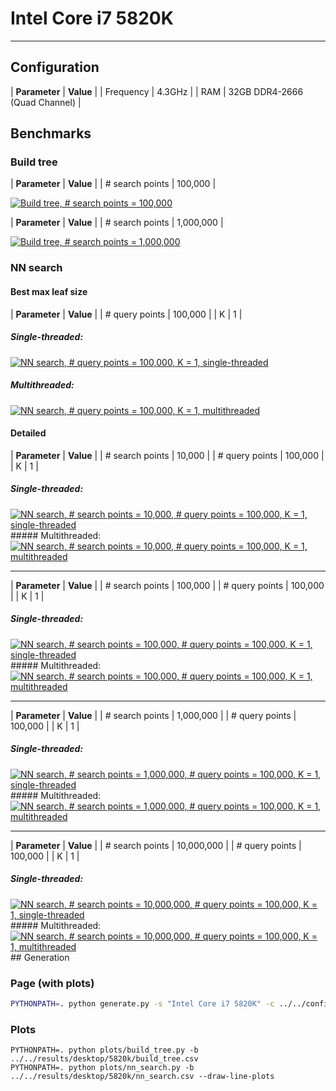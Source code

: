 
<head>
    <link rel="stylesheet" type="text/css" href="https://yasamoka.github.io/pcl-knn-benchmark/stylesheets/page.css"/>
</head>

# Intel Core i7 5820K

------

## Configuration


| **Parameter** | **Value** |
| Frequency | 4.3GHz |
| RAM | 32GB DDR4-2666 (Quad Channel) |

## Benchmarks

### Build tree

| **Parameter** | **Value** |
| \# search points | 100,000 |

<a href="plots/build-tree/num_search_100000.svg">
    <img src="plots/build-tree/num_search_100000.svg" alt="Build tree, # search points = 100,000"/>
</a>

| **Parameter** | **Value** |
| \# search points | 1,000,000 |

<a href="plots/build-tree/num_search_1000000.svg">
    <img src="plots/build-tree/num_search_1000000.svg" alt="Build tree, # search points = 1,000,000"/>
</a>

### NN search

#### Best max leaf size

| **Parameter** | **Value** |
| \# query points | 100,000 |
| K | 1 |

##### Single-threaded:

<a href="plots/nn-search/bar/num_query_100000_k_1_st.svg">
    <img src="plots/nn-search/bar/num_query_100000_k_1_st.svg" alt="NN search, # query points = 100,000, K = 1, single-threaded"/>
</a>

##### Multithreaded:

<a href="plots/nn-search/bar/num_query_100000_k_1_mt.svg">
    <img src="plots/nn-search/bar/num_query_100000_k_1_mt.svg" alt="NN search, # query points = 100,000, K = 1, multithreaded"/>
</a>

#### Detailed

| **Parameter** | **Value** |
| \# search points | 10,000 |
| \# query points | 100,000 |
| K | 1 |

##### Single-threaded:
<a href="plots/nn-search/line/num_search_10000_num_query_100000_k_1_st.svg">
    <img src="plots/nn-search/line/num_search_10000_num_query_100000_k_1_st.svg" alt="NN search, # search points = 10,000, # query points = 100,000, K = 1, single-threaded"/>
</a>
##### Multithreaded:
<a href="plots/nn-search/line/num_search_10000_num_query_100000_k_1_mt.svg">
    <img src="plots/nn-search/line/num_search_10000_num_query_100000_k_1_mt.svg" alt="NN search, # search points = 10,000, # query points = 100,000, K = 1, multithreaded"/>
</a>

------

| **Parameter** | **Value** |
| \# search points | 100,000 |
| \# query points | 100,000 |
| K | 1 |

##### Single-threaded:
<a href="plots/nn-search/line/num_search_100000_num_query_100000_k_1_st.svg">
    <img src="plots/nn-search/line/num_search_100000_num_query_100000_k_1_st.svg" alt="NN search, # search points = 100,000, # query points = 100,000, K = 1, single-threaded"/>
</a>
##### Multithreaded:
<a href="plots/nn-search/line/num_search_100000_num_query_100000_k_1_mt.svg">
    <img src="plots/nn-search/line/num_search_100000_num_query_100000_k_1_mt.svg" alt="NN search, # search points = 100,000, # query points = 100,000, K = 1, multithreaded"/>
</a>

------

| **Parameter** | **Value** |
| \# search points | 1,000,000 |
| \# query points | 100,000 |
| K | 1 |

##### Single-threaded:
<a href="plots/nn-search/line/num_search_1000000_num_query_100000_k_1_st.svg">
    <img src="plots/nn-search/line/num_search_1000000_num_query_100000_k_1_st.svg" alt="NN search, # search points = 1,000,000, # query points = 100,000, K = 1, single-threaded"/>
</a>
##### Multithreaded:
<a href="plots/nn-search/line/num_search_1000000_num_query_100000_k_1_mt.svg">
    <img src="plots/nn-search/line/num_search_1000000_num_query_100000_k_1_mt.svg" alt="NN search, # search points = 1,000,000, # query points = 100,000, K = 1, multithreaded"/>
</a>

------

| **Parameter** | **Value** |
| \# search points | 10,000,000 |
| \# query points | 100,000 |
| K | 1 |

##### Single-threaded:
<a href="plots/nn-search/line/num_search_10000000_num_query_100000_k_1_st.svg">
    <img src="plots/nn-search/line/num_search_10000000_num_query_100000_k_1_st.svg" alt="NN search, # search points = 10,000,000, # query points = 100,000, K = 1, single-threaded"/>
</a>
##### Multithreaded:
<a href="plots/nn-search/line/num_search_10000000_num_query_100000_k_1_mt.svg">
    <img src="plots/nn-search/line/num_search_10000000_num_query_100000_k_1_mt.svg" alt="NN search, # search points = 10,000,000, # query points = 100,000, K = 1, multithreaded"/>
</a>
## Generation

### Page (with plots)

```bash
PYTHONPATH=. python generate.py -s "Intel Core i7 5820K" -c ../../configs/desktop/5820k.json -b ../../results/desktop/5820k -o ../../docs/setups/desktop/5820k
```

### Plots
```shell
PYTHONPATH=. python plots/build_tree.py -b ../../results/desktop/5820k/build_tree.csv
PYTHONPATH=. python plots/nn_search.py -b ../../results/desktop/5820k/nn_search.csv --draw-line-plots
```

